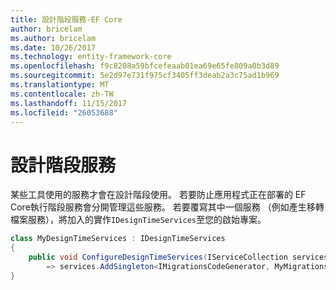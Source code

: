 ```yaml
---
title: 設計階段服務-EF Core
author: bricelam
ms.author: bricelam
ms.date: 10/26/2017
ms.technology: entity-framework-core
ms.openlocfilehash: f9c8208a59bfcefeaab01ea69e65fe809a0b3d89
ms.sourcegitcommit: 5e2d97e731f975cf3405ff3deab2a3c75ad1b969
ms.translationtype: MT
ms.contentlocale: zh-TW
ms.lasthandoff: 11/15/2017
ms.locfileid: "26053688"
---
```

<a name="design-time-services"></a>設計階段服務
====================
某些工具使用的服務才會在設計階段使用。 若要防止應用程式正在部署的 EF Core執行階段服務會分開管理這些服務。 若要覆寫其中一個服務 （例如產生移轉檔案服務），將加入的實作`IDesignTimeServices`至您的啟始專案。

``` csharp
class MyDesignTimeServices : IDesignTimeServices
{
    public void ConfigureDesignTimeServices(IServiceCollection services)
        => services.AddSingleton<IMigrationsCodeGenerator, MyMigrationsCodeGenerator>()
}
```
